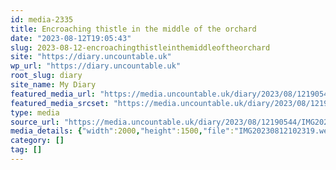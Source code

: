 ```yaml
---
id: media-2335
title: Encroaching thistle in the middle of the orchard
date: "2023-08-12T19:05:43"
slug: 2023-08-12-encroachingthistleinthemiddleoftheorchard
site: "https://diary.uncountable.uk"
wp_url: "https://diary.uncountable.uk"
root_slug: diary
site_name: My Diary
featured_media_url: "https://media.uncountable.uk/diary/2023/08/12190544/IMG20230812102319.webp"
featured_media_srcset: "https://media.uncountable.uk/diary/2023/08/12190544/IMG20230812102319-300x225.webp 300w, https://media.uncountable.uk/diary/2023/08/12190544/IMG20230812102319-1024x768.webp 1024w, https://media.uncountable.uk/diary/2023/08/12190544/IMG20230812102319-150x150.webp 150w, https://media.uncountable.uk/diary/2023/08/12190544/IMG20230812102319-640x480.webp 640w, https://media.uncountable.uk/diary/2023/08/12190544/IMG20230812102319.webp 2000w"
type: media
source_url: "https://media.uncountable.uk/diary/2023/08/12190544/IMG20230812102319.webp"
media_details: {"width":2000,"height":1500,"file":"IMG20230812102319.webp","filesize":191294,"sizes":{"medium":{"file":"IMG20230812102319-300x225.webp","width":300,"height":225,"filesize":25220,"mime_type":"image/webp","source_url":"https://media.uncountable.uk/diary/2023/08/12190544/IMG20230812102319-300x225.webp"},"large":{"file":"IMG20230812102319-1024x768.webp","width":1024,"height":768,"filesize":249630,"mime_type":"image/webp","source_url":"https://media.uncountable.uk/diary/2023/08/12190544/IMG20230812102319-1024x768.webp"},"thumbnail":{"file":"IMG20230812102319-150x150.webp","width":150,"height":150,"filesize":8944,"mime_type":"image/webp","source_url":"https://media.uncountable.uk/diary/2023/08/12190544/IMG20230812102319-150x150.webp"},"mobwidth":{"file":"IMG20230812102319-640x480.webp","width":640,"height":480,"filesize":105368,"mime_type":"image/webp","source_url":"https://media.uncountable.uk/diary/2023/08/12190544/IMG20230812102319-640x480.webp"},"full":{"file":"IMG20230812102319.webp","width":2000,"height":1500,"mime_type":"image/webp","source_url":"https://media.uncountable.uk/diary/2023/08/12190544/IMG20230812102319.webp"}},"image_meta":{"aperture":"0","credit":"","camera":"","caption":"","created_timestamp":"0","copyright":"","focal_length":"0","iso":"0","shutter_speed":"0","title":"","orientation":"0","keywords":[]}}
category: []
tag: []
---
```


